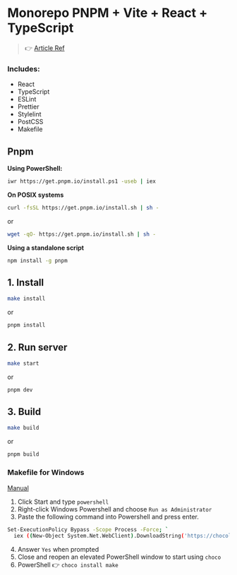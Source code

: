 # Monorepo PNPM + Vite + React + TypeScript

> 👉 [Article Ref](https://dev.to/lico/react-monorepo-setup-tutorial-with-pnpm-and-vite-react-project-ui-utils-5705?signin=true)

### Includes:

- React
- TypeScript
- ESLint
- Prettier
- Stylelint
- PostCSS
- Makefile

## Pnpm
**Using PowerShell:**
```bash
iwr https://get.pnpm.io/install.ps1 -useb | iex
```
**On POSIX systems**
```bash
curl -fsSL https://get.pnpm.io/install.sh | sh -
```
or
```bash
wget -qO- https://get.pnpm.io/install.sh | sh -
```
**Using a standalone script**
```bash
npm install -g pnpm
```

## 1. Install


```bash
make install
```

or

```bash
pnpm install
```

## 2. Run server

```bash
make start
```

or

```bash
pnpm dev
```

## 3. Build

```bash
make build
```

or

```bash
pnpm build
```

### Makefile for Windows

[Manual](https://jcutrer.com/windows/install-chocolatey-choco-windows10)

1. Click Start and type `powershell`
2. Right-click Windows Powershell and choose `Run as Administrator`
3. Paste the following command into Powershell and press enter.

```bash
Set-ExecutionPolicy Bypass -Scope Process -Force; `
  iex ((New-Object System.Net.WebClient).DownloadString('https://chocolatey.org/install.ps1'))
```

4. Answer `Yes` when prompted
5. Close and reopen an elevated PowerShell window to start using `choco`
6. PowerShell 👉 `choco install make`
